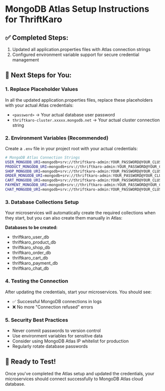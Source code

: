 # MongoDB Atlas Setup Instructions for ThriftKaro

## ✅ Completed Steps:
1. Updated all application.properties files with Atlas connection strings
2. Configured environment variable support for secure credential management

## 🔧 Next Steps for You:

### 1. Replace Placeholder Values
In all the updated application.properties files, replace these placeholders with your actual Atlas credentials:

- `<password>` → Your actual database user password
- `thriftkaro-cluster.xxxxx.mongodb.net` → Your actual cluster connection string

### 2. Environment Variables (Recommended)
Create a `.env` file in your project root with your actual credentials:

```bash
# MongoDB Atlas Connection Strings
USER_MONGODB_URI=mongodb+srv://thriftkaro-admin:YOUR_PASSWORD@YOUR_CLUSTER.mongodb.net/thriftkaro_user_db?retryWrites=true&w=majority
PRODUCT_MONGODB_URI=mongodb+srv://thriftkaro-admin:YOUR_PASSWORD@YOUR_CLUSTER.mongodb.net/thriftkaro_product_db?retryWrites=true&w=majority
SHOP_MONGODB_URI=mongodb+srv://thriftkaro-admin:YOUR_PASSWORD@YOUR_CLUSTER.mongodb.net/thriftkaro_shop_db?retryWrites=true&w=majority
ORDER_MONGODB_URI=mongodb+srv://thriftkaro-admin:YOUR_PASSWORD@YOUR_CLUSTER.mongodb.net/thriftkaro_order_db?retryWrites=true&w=majority
CART_MONGODB_URI=mongodb+srv://thriftkaro-admin:YOUR_PASSWORD@YOUR_CLUSTER.mongodb.net/thriftkaro_cart_db?retryWrites=true&w=majority
PAYMENT_MONGODB_URI=mongodb+srv://thriftkaro-admin:YOUR_PASSWORD@YOUR_CLUSTER.mongodb.net/thriftkaro_payment_db?retryWrites=true&w=majority
CHAT_MONGODB_URI=mongodb+srv://thriftkaro-admin:YOUR_PASSWORD@YOUR_CLUSTER.mongodb.net/thriftkaro_chat_db?retryWrites=true&w=majority
```

### 3. Database Collections Setup
Your microservices will automatically create the required collections when they start, but you can also create them manually in Atlas:

**Databases to be created:**
- thriftkaro_user_db
- thriftkaro_product_db  
- thriftkaro_shop_db
- thriftkaro_order_db
- thriftkaro_cart_db
- thriftkaro_payment_db
- thriftkaro_chat_db

### 4. Testing the Connection
After updating the credentials, start your microservices. You should see:
- ✅ Successful MongoDB connections in logs
- ❌ No more "Connection refused" errors

### 5. Security Best Practices
- Never commit passwords to version control
- Use environment variables for sensitive data
- Consider using MongoDB Atlas IP whitelist for production
- Regularly rotate database passwords

## 🚀 Ready to Test!
Once you've completed the Atlas setup and updated the credentials, your microservices should connect successfully to MongoDB Atlas cloud database.
